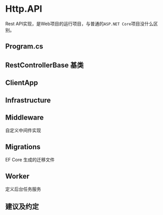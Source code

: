 # Http.API

Rest API实现，是Web项目的运行项目，与普通的`ASP.NET Core`项目没什么区别。

## Program.cs

## RestControllerBase 基类

## ClientApp

## Infrastructure

## Middleware

自定义中间件实现

## Migrations

EF Core 生成的迁移文件

## Worker

定义后台任务服务

## 建议及约定

